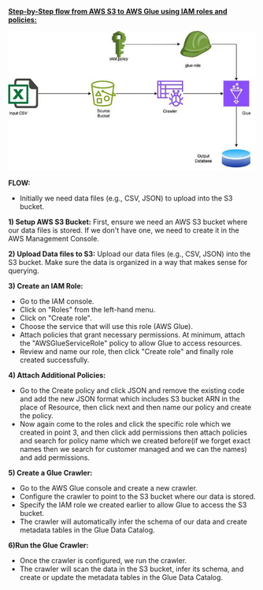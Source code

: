 <ins>**Step-by-Step flow from AWS S3 to AWS Glue using IAM roles and policies:**



![](Media/aws_project_image.jpeg)


**FLOW:**


* Initially we need data files (e.g., CSV, JSON) to upload into the S3 bucket.

 **1) Setup AWS S3 Bucket:** First, ensure we need an AWS S3 bucket where our data files is stored. If we don't have one, we need to create it in the AWS Management Console.

 **2) Upload Data files to S3:** Upload our data files (e.g., CSV, JSON) into the S3 bucket. Make sure the data is organized in a way that makes sense for querying.

 **3) Create an IAM Role:**

* Go to the IAM console.
* Click on "Roles" from the left-hand menu.
* Click on "Create role".
* Choose the service that will use this role (AWS Glue).
* Attach policies that grant necessary permissions. At minimum, attach the "AWSGlueServiceRole" policy to allow Glue to access resources.
* Review and name our role, then click "Create role" and finally role created successfully.

**4) Attach Additional Policies:**

* Go to the Create policy and click JSON and remove the existing code and add the new JSON format which includes S3 bucket ARN in the place of Resource, then click next and then name our policy and create the policy.
* Now again come to the roles and click the specific role which we created in point 3, and then click add permissions then attach policies and search for  policy name which we created before(if we forget exact names then we search for customer managed  and we can the names) and add permissions.

**5) Create a Glue Crawler:** 
* Go to the AWS Glue console and create a new crawler.
* Configure the crawler to point to the S3 bucket where our data is stored.
* Specify the IAM role we created earlier to allow Glue to access the S3 bucket.
* The crawler will automatically infer the schema of our data and create metadata tables in the Glue Data Catalog.

**6)Run the Glue Crawler:** 
* Once the crawler is configured, we run the crawler.
*  The crawler will scan the data in the S3 bucket, infer its schema, and create or update the metadata tables in the Glue Data Catalog.


